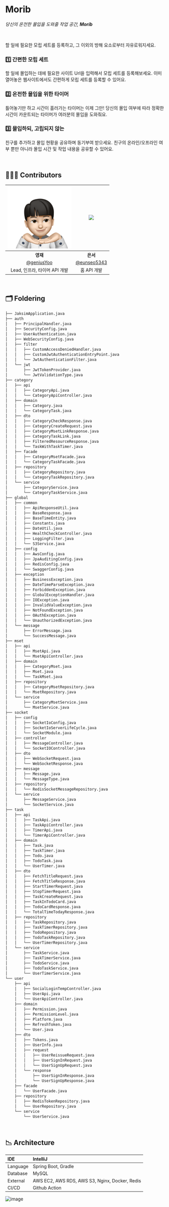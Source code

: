# Morib
_당신의 온전한 몰입을 도와줄 작업 공간, **Morib**_

<br>

할 일에 필요한 모립 세트를 등록하고, 그 이외의 방해 요소로부터 자유로워지세요.

### 1️⃣ 간편한 모립 세트
할 일에 몰입하는 데에 필요한 사이트 Url을 입력해서 모립 세트를 등록해보세요. 이미 열어놓은 웹사이트에서도 간편하게 모립 세트를 등록할 수 있어요.

### 2️⃣ 온전한 몰입을 위한 타이머
틀어놓기만 하고 시간이 흘러가는 타이머는 이제 그만! 당신의 몰입 여부에 따라 정확한 시간이 카운트되는 타이머가 여러분의 몰입을 도와줘요.

### 3️⃣ 몰입하되, 고립되지 않는
친구를 추가하고 몰입 현황을 공유하며 동기부여 받으세요. 친구의 온라인/오프라인 여부 뿐만 아니라 몰입 시간 및 작업 내용을 공유할 수 있어요.

<br>

## 🧑🏻‍💻 Contributors

|<img src="https://github.com/HanIpBoy/Documents/blob/master/%EC%9D%B4%EB%AA%A8%EC%A7%80/%EC%9C%A0%EC%98%81%EC%9E%AC%20%EC%9D%B4%EB%AA%A8%EC%A7%80.png" width=200>|<img src="https://github.com/morib-in/Jaksim-Server/assets/99001085/7a6cfa11-f599-4ac2-b499-ee6ecfbd43f4" width=200>|
|:--:|:--:|
|**영재**|**은서**|
|[@geniusYoo](https://github.com/geniusYoo)|[@eunseo5343](https://github.com/eunseo5343)|
|Lead, 인프라, 타이머 API 개발|홈 API 개발| 

<br>

## 🗂️ Foldering
```
├── JaksimApplication.java
├── auth
│   ├── PrincipalHandler.java
│   ├── SecurityConfig.java
│   ├── UserAuthentication.java
│   ├── WebSecurityConfig.java
│   ├── filter
│   │   ├── CustomAccessDeniedHandler.java
│   │   ├── CustomJwtAuthenticationEntryPoint.java
│   │   └── JwtAuthenticationFilter.java
│   └── jwt
│       ├── JwtTokenProvider.java
│       └── JwtValidationType.java
├── category
│   ├── api
│   │   ├── CategoryApi.java
│   │   └── CategoryApiController.java
│   ├── domain
│   │   ├── Category.java
│   │   └── CategoryTask.java
│   ├── dto
│   │   ├── CategoryCheckResponse.java
│   │   ├── CategoryCreateRequest.java
│   │   ├── CategoryMsetLinkResponse.java
│   │   ├── CategoryTaskLink.java
│   │   ├── FilteredResourceResponse.java
│   │   └── TaskWithTaskTimer.java
│   ├── facade
│   │   ├── CategoryMsetFacade.java
│   │   └── CategoryTaskFacade.java
│   ├── repository
│   │   ├── CategoryRepository.java
│   │   └── CategoryTaskRepository.java
│   └── service
│       ├── CategoryService.java
│       └── CategoryTaskService.java
├── global
│   ├── common
│   │   ├── ApiResponseUtil.java
│   │   ├── BaseResponse.java
│   │   ├── BaseTimeEntity.java
│   │   ├── Constants.java
│   │   ├── DateUtil.java
│   │   ├── HealthCheckController.java
│   │   ├── LoggingFilter.java
│   │   └── S3Service.java
│   ├── config
│   │   ├── AwsConfig.java
│   │   ├── JpaAuditingConfig.java
│   │   ├── RedisConfig.java
│   │   └── SwaggerConfig.java
│   ├── exception
│   │   ├── BusinessException.java
│   │   ├── DateTimeParseException.java
│   │   ├── ForbiddenException.java
│   │   ├── GlobalExceptionHandler.java
│   │   ├── IOException.java
│   │   ├── InvalidValueException.java
│   │   ├── NotFoundException.java
│   │   ├── OAuthException.java
│   │   └── UnauthorizedException.java
│   └── message
│       ├── ErrorMessage.java
│       └── SuccessMessage.java
├── mset
│   ├── api
│   │   ├── MsetApi.java
│   │   └── MsetApiController.java
│   ├── domain
│   │   ├── CategoryMset.java
│   │   ├── Mset.java
│   │   └── TaskMset.java
│   ├── repository
│   │   ├── CategoryMsetRepository.java
│   │   └── MsetRepository.java
│   └── service
│       ├── CategoryMsetService.java
│       └── MsetService.java
├── socket
│   ├── config
│   │   ├── SocketIoConfig.java
│   │   ├── SocketIoServerLifeCycle.java
│   │   └── SocketModule.java
│   ├── controller
│   │   ├── MessageController.java
│   │   └── SocketIOController.java
│   ├── dto
│   │   ├── WebSocketRequest.java
│   │   └── WebSocketResponse.java
│   ├── message
│   │   ├── Message.java
│   │   └── MessageType.java
│   ├── repository
│   │   └── RedisSocketMessageRepository.java
│   └── service
│       ├── MessageService.java
│       └── SocketService.java
├── task
│   ├── api
│   │   ├── TaskApi.java
│   │   ├── TaskApiController.java
│   │   ├── TimerApi.java
│   │   └── TimerApiController.java
│   ├── domain
│   │   ├── Task.java
│   │   ├── TaskTimer.java
│   │   ├── Todo.java
│   │   ├── TodoTask.java
│   │   └── UserTimer.java
│   ├── dto
│   │   ├── FetchTitleRequest.java
│   │   ├── FetchTitleResponse.java
│   │   ├── StartTimerRequest.java
│   │   ├── StopTimerRequest.java
│   │   ├── TaskCreateRequest.java
│   │   ├── TaskInTodoCard.java
│   │   ├── TodoCardResponse.java
│   │   └── TotalTimeTodayResponse.java
│   ├── repository
│   │   ├── TaskRepository.java
│   │   ├── TaskTimerRepository.java
│   │   ├── TodoRepository.java
│   │   ├── TodoTaskRepository.java
│   │   └── UserTimerRepository.java
│   └── service
│       ├── TaskService.java
│       ├── TaskTimerService.java
│       ├── TodoService.java
│       ├── TodoTaskService.java
│       └── UserTimerService.java
└── user
    ├── api
    │   ├── SocialLoginTempController.java
    │   ├── UserApi.java
    │   └── UserApiController.java
    ├── domain
    │   ├── Permission.java
    │   ├── PermissionLevel.java
    │   ├── Platform.java
    │   ├── RefreshToken.java
    │   └── User.java
    ├── dto
    │   ├── Tokens.java
    │   ├── UserInfo.java
    │   ├── request
    │   │   ├── UserReissueRequest.java
    │   │   ├── UserSignInRequest.java
    │   │   └── UserSignUpRequest.java
    │   └── response
    │       ├── UserSignInResponse.java
    │       └── UserSignUpResponse.java
    ├── facade
    │   └── UserFacade.java
    ├── repository
    │   ├── RedisTokenRepository.java
    │   └── UserRepository.java
    └── service
        └── UserService.java
```

<br>

## 📉 Architecture
|IDE|IntelliJ|
|:--|:--|
|Language|Spring Boot, Gradle|
|Database|MySQL|
|External|AWS EC2, AWS RDS, AWS S3, Nginx, Docker, Redis|
|CI/CD|Github Action|


![image](https://github.com/user-attachments/assets/eec8277f-5fb6-411c-8586-b29474f73532)



